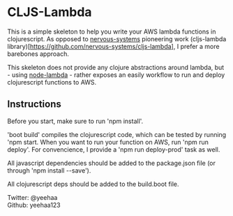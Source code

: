 # CLJS-Lambda

This is a simple skeleton to help you write your AWS lambda functions in clojurescript. As opposed to [nervous-systems](https://nervous.io/) pioneering work (cljs-lambda library)[https://github.com/nervous-systems/cljs-lambda], I prefer a more barebones approach.

This skeleton does not provide any clojure abstractions around lambda, but - using [node-lambda](https://github.com/motdotla/node-lambda) - rather exposes an easily workflow to run and deploy clojurescript functions to AWS. 

## Instructions

Before you start, make sure to run 'npm install'.

'boot build' compiles the clojurescript code, which can be tested by running 'npm start. When you want to run your function on AWS, run 'npm run deploy'. For convencience, I provide a 'npm run deploy-prod' task as well.

All javascript dependencies should be added to the package.json file (or through 'npm install <lib-name> --save').

All clojurescript deps should be added to the build.boot file.

Twitter: @yeehaa   
Github: yeehaa123
